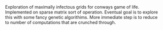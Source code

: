 Exploration of maximally infectous grids for conways game of life. 
Implemented on sparse matrix sort of operation. Eventual goal is to explore this with some fancy genetic algorithims. More immediate step is to reduce to number of computations that are crunched through.